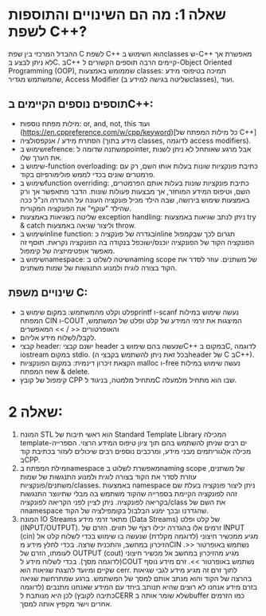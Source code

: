 # שאלה 1: מה הם השינויים והתוספות לשפת C++?

ההבדל המרכזי בין שפת C לשפת C++ הוא השימוש בclasses ש-C++ מאפשרת אך לא ניתן לבצע בC. בC++ קיימים הרבה תוספים הקשורים 
ל-Object Oriented Programming (OOP), שממומש באמצעות classes: תמיכה בטיפוסי מידע שהמשתמש מגדיר, Access Modifier (שליטה בגישה למידע בclasses), ועוד.

## תוספים נוספים הקיימים בC++:

- מילות מפתח נוספות: or, and, not, this ועוד (https://en.cppreference.com/w/cpp/keyword)[כל מילות המפתח של C++]
-  הסתרת מידע / אנקפסולציה (מידע בתוך classes, לדוגמה access modifiers).
- שימוש בrefrence: משתנה שדומה לpointer, אבל מרגע שאותחל לא ניתן לשנות את הערך שלו.
- שימוש ב-function overloading: כתיבת פונקציות שונות בעלות אותו השם, רק עם פרמטרים שונים בכדי לממש פולימורפיזם בקוד.
- שימוש בfunction overriding: כתיבת פונקציות שונות בעלות אותם הפרמטרים, השם, וטיפוס המידע המוחזר, אך מבצעות פעולות שונות. הדבר מתאפשר אך ורק באמצעות שימוש בירושה,
שבה הילד מכיל פונקציה העונה על ההגדרה הנ"ל ככה שהילד "עוקף" את הפונקציה המקורית.  
- שליטה בשגיאות באמצעות exception handling: ניתן לנתב שגיאות באמצעות try & catch וליצור שגיאה באמצעות throw.
- שימוש בinline function: בגדרה של פונקציה כinline תגרום לכך שבקמפול הפונקציה הקוד של הפונקציה יוכנס/ישוכפל בנקודה בה הפונקציה נקראת. תוסף זה מאפשר אופטימיזציה
של קימפול.  
- שימוש בnamespace: שיטה לשלוט בnaming scope של משתנים. עוזר לסדר את הקוד בצורה לוגית ולמנוע התנגשות של שמות משתנים.

## שינויים משפת C:

-  פלט וקלט מהמשתמש: במקום שימוש בprintf ו-scanf נעשה שימוש במילות המפתח CIN ו-COUT המיצגות את זרמי המידע של קלט ופלט של המשתמש, והאופרטורים << / >> המאפשרים
-  לקבל/לשלוח מידע אליהם. 
-  קבצי header: ישנם קבצי header שנעשה בהם שימוש בC++ במקום בC, לדוגמה iostream במקום stdio. (בכל זאת ניתן להשתמש בקבצי הheader של C בC++).
-  הקצאת זיכרון דינמית: במקום הפונקציות malloc ו-free נעשה שימוש במילות המפתח new & delete.
-  קימפול של קובץ CPP מתחיל מלמטה, בניגוד לC שבו הוא מתחיל מלמעלה.

# שאלה 2:

1. המונח STL הוא ראשי תיבות של Standard Template Library המכילה template-ים רבים שניתן להשתמש בהם תוך ציון טיפוס המידע הרצוי. הספרייה מכילה אלגוריתמים מבני מידע, ומרכבים נוספים רבים שיכולים לעזור בכתיבת קוד בCPP.
2. מילת המפתח בnamespace מאפשרת לשלוט בnaming scope של משתנים, עוזרת לסדר את הקוד בצורה לוגית ולמנוע התנגשות של שמות משתנים/פונקציות/classes. באמצעות namespace ניתן ליצור פונקציה בעלת שם זהה לפונקציה הקיימת בספרייה שהקוד משתמש בה מבלי שתיווצר התנגשות בקריאה לפונקציה. ניתן לציין לפני הקריאה לפונקציה/class את השם של הnamespace שהגדרנו ובכך ימנע הבלבול בקומפילציה של הקוד.
3. המונח IO Streams מתאר זרמי מידע (Data Streams) של קלט ופלט (INPUT/OUTPUT). זרמים אלו בהגדרה יכילו רצף של תווים. הזרם של INPUT (cin) מגיע ממכשיר חיצוני (לדוגמה מקלדת) שנעשה בו שימוש בכדי לשלוח קלט אל הזיכרון במחשב, והתכנית שרצה. בכדי לחלץ מידע מCIN נשתמש באופרטור <<. לעומתו, הזרם של OUTPUT (cout) מגיע מהזיכרון במחשב אל מכשיר חיצוני (לדוגמה מסך). בכדי לשלוח מידע לCOUT נשתמש באופרטור >>. זרם מידע נוסף שקיים ומיועד להצגת שגיאות הוא cerr. לתוך זרם זה מגיע מידע לגבי שגיאות בהרצה של הקוד והוא מנתב אותם למסך של המשתמש. ברגע שמתרחשת שגיאה בזרם מידע אנחנו לא רוצים שהיא תנותב ביחד עם המידע שאנחנו מתנבים (לדוגמה כתיבה לקובץ) לכן היא מנותבת לCERR שלא שומר אותה בbuffer כמו הזרמים אחרים וישר מקפיץ אותה למסך. 

